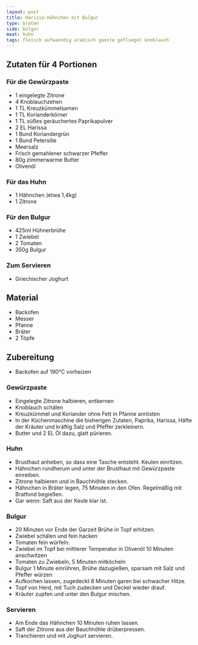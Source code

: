 ```yaml
---
layout: post
title: Harissa-Hähnchen mit Bulgur
type: braten
side: bulgur
meat: huhn
tags: fleisch aufwaendig arabisch gaeste gefluegel knoblauch
---
```


## Zutaten für 4 Portionen 
### Für die Gewürzpaste
* 1 eingelegte Zitrone
* 4 Knoblauchzehen
* 1 TL Kreuzkümmelsamen
* 1 TL Korianderkörner
* 1 TL süßes geräuchertes Paprikapulver
* 2 EL Harissa
* 1 Bund Koriandergrün
* 1 Bund Petersilie
* Meersalz
* Frisch gemahlener schwarzer Pfeffer
* 80g zimmerwarme Butter
* Olivenöl

### Für das Huhn
* 1 Hähnchen (etwa 1,4kg)
* 1 Zitrone

### Für den Bulgur
* 425ml Hühnerbrühe
* 1 Zwiebel
* 2 Tomaten
* 350g Bulgur

### Zum Servieren
* Griechischer Joghurt 

## Material
* Backofen  
* Messer  
* Pfanne    
* Bräter
* 2 Töpfe
  
## Zubereitung 
* Backofen auf 190°C vorheizen
   
### Gewürzpaste
* Eingelegte Zitrone halbieren, entkernen
* Knoblauch schälen
* Kreuzkümmel und Koriander ohne Fett in Pfanne anrösten
* In der Küchenmaschine die bisherigen Zutaten, Paprika, Harissa, Häfte der Kräuter und kräftig Salz und Pfeffer zerkleinern.
* Butter und 2 EL Öl dazu, glatt pürieren.

### Huhn
* Brusthaut anheben, so dass eine Tasche entsteht. Keulen einritzen.
* Hähnchen rundherum und unter der Brusthaut mit Gewürzpaste einreiben.
* Zitrone halbieren und in Bauchhöhle stecken.
* Hähnchen in Bräter legen, 75 Minuten in den Ofen. Regelmäßig mit Bratfond begießen.
* Gar wenn: Saft aus der Keule klar ist.

### Bulgur
* 20 Minuten vor Ende der Garzeit Brühe in Topf erhitzen.
* Zwiebel schälen und fein hacken
* Tomaten fein würfeln.
* Zwiebel im Topf bei mittlerer Temperatur in Olivenöl 10 Minuten anschwitzen
* Tomaten zu Zwiebeln, 5 Minuten mitköcheln
* Bulgur 1 Minute einrühren, Brühe dazugießen, sparsam mit Salz und Pfeffer würzen
* Aufkochen lassen, zugedeckt 8 Minuten garen bei schwacher Hitze.
* Topf von Herd, mit Tuch zudecken und Deckel wieder drauf.
* Kräuter zupfen und unter den Bulgur mischen.

### Servieren
* Am Ende das Hähnchen 10 Minuten ruhen lassen.
* Saft der Zitrone aus der Bauchhöhle drüberpressen.
* Tranchieren und mit Joghurt servieren.